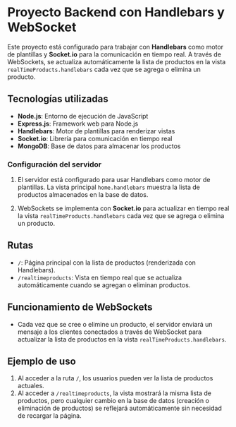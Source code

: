 # Proyecto Backend con Handlebars y WebSocket

Este proyecto está configurado para trabajar con **Handlebars** como motor de plantillas y **Socket.io** para la comunicación en tiempo real. A través de WebSockets, se actualiza automáticamente la lista de productos en la vista `realTimeProducts.handlebars` cada vez que se agrega o elimina un producto.

## Tecnologías utilizadas

- **Node.js**: Entorno de ejecución de JavaScript
- **Express.js**: Framework web para Node.js
- **Handlebars**: Motor de plantillas para renderizar vistas
- **Socket.io**: Librería para comunicación en tiempo real
- **MongoDB**: Base de datos para almacenar los productos

### Configuración del servidor

1. El servidor está configurado para usar Handlebars como motor de plantillas. La vista principal `home.handlebars` muestra la lista de productos almacenados en la base de datos.
   
2. WebSockets se implementa con **Socket.io** para actualizar en tiempo real la vista `realTimeProducts.handlebars` cada vez que se agrega o elimina un producto.

## Rutas

- `/`: Página principal con la lista de productos (renderizada con Handlebars).
- `/realtimeproducts`: Vista en tiempo real que se actualiza automáticamente cuando se agregan o eliminan productos.

## Funcionamiento de WebSockets

- Cada vez que se cree o elimine un producto, el servidor enviará un mensaje a los clientes conectados a través de WebSocket para actualizar la lista de productos en la vista `realTimeProducts.handlebars`.
  
## Ejemplo de uso

1. Al acceder a la ruta `/`, los usuarios pueden ver la lista de productos actuales.
2. Al acceder a `/realtimeproducts`, la vista mostrará la misma lista de productos, pero cualquier cambio en la base de datos (creación o eliminación de productos) se reflejará automáticamente sin necesidad de recargar la página.
